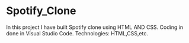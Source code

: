 # Spotify_Clone

In this project I have built Spotify clone using HTML AND CSS.
Coding in done in Visual Studio Code.
Technologies: HTML,CSS,etc.
